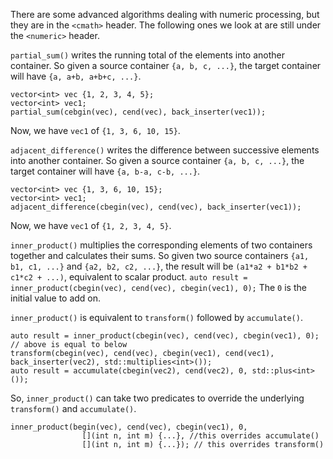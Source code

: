 
There are some advanced algorithms dealing with numeric processing, but they are in the `<cmath>` header. The following ones we look at are still under the `<numeric>` header.

`partial_sum()` writes the running total of the elements into another container. So given a source container `{a, b, c, ...}`, the target container will have `{a, a+b, a+b+c, ...}`.
```
vector<int> vec {1, 2, 3, 4, 5};
vector<int> vec1;
partial_sum(cebgin(vec), cend(vec), back_inserter(vec1));
```
Now, we have `vec1` of `{1, 3, 6, 10, 15}`.

`adjacent_difference()` writes the difference between successive elements into another container. So given a source container `{a, b, c, ...}`, the target container will have `{a, b-a, c-b, ...}`.
```
vector<int> vec {1, 3, 6, 10, 15};
vector<int> vec1;
adjacent_difference(cbegin(vec), cend(vec), back_inserter(vec1));
```
Now, we have `vec1` of `{1, 2, 3, 4, 5}`.

`inner_product()` multiplies the corresponding elements of two containers together and calculates their sums. So given two source containers `{a1, b1, c1, ...}` and `{a2, b2, c2, ...}`, the result will be `(a1*a2 + b1*b2 + c1*c2 + ...)`, equivalent to scalar product.
`auto result = inner_product(cbegin(vec), cend(vec), cbegin(vec1), 0);`
The `0` is the initial value to add on.

`inner_product()` is equivalent to `transform()` followed by `accumulate()`.
```
auto result = inner_product(cbegin(vec), cend(vec), cbegin(vec1), 0);
// above is equal to below
transform(cbegin(vec), cend(vec), cbegin(vec1), cend(vec1), back_inserter(vec2), std::multiplies<int>());
auto result = accumulate(cbegin(vec2), cend(vec2), 0, std::plus<int>());
```
So, `inner_product()` can take two predicates to override the underlying `transform()` and `accumulate()`.
```
inner_product(begin(vec), cend(vec), cbegin(vec1), 0,
				[](int n, int m) {...}, //this overrides accumulate()
				[](int n, int m) {...}); // this overrides transform()
```

